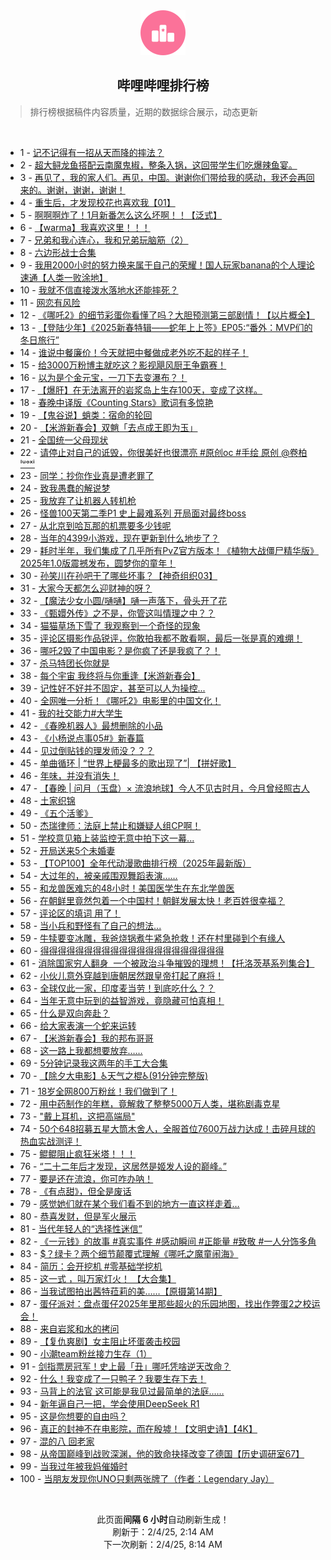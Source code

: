 <div align="center">
    <img src="./assets/icon_rank.png" alt="logo" />
    <h2>哔哩哔哩排行榜</h>
</div>

> 排行榜根据稿件内容质量，近期的数据综合展示，动态更新

<br />

<ul><li><span>1 - <a href=https://www.bilibili.com/BV1SqFDeSEzX target=_blank>记不记得有一招从天而降的摔法？</a></span></li><li><span>2 - <a href=https://www.bilibili.com/BV1Y4FZe6EGH target=_blank>超大鲟龙鱼搭配云南魔鬼椒，整条入锅，这回带学生们吃爆辣鱼宴。</a></span></li><li><span>3 - <a href=https://www.bilibili.com/BV1icFSexE8w target=_blank>再见了，我的家人们。再见，中国。谢谢你们带给我的感动，我还会再回来的。谢谢，谢谢，谢谢！</a></span></li><li><span>4 - <a href=https://www.bilibili.com/BV18oFBeEEXP target=_blank>重生后，才发现校花也喜欢我【01】</a></span></li><li><span>5 - <a href=https://www.bilibili.com/BV11hFkeQEJE target=_blank>啊啊啊炸了！1月新番怎么这么坏啊！！【泛式】</a></span></li><li><span>6 - <a href=https://www.bilibili.com/BV1UDFRe4EeM target=_blank>【warma】我喜欢这里！！！</a></span></li><li><span>7 - <a href=https://www.bilibili.com/BV1wafnYUE9A target=_blank>兄弟和我心连心，我和兄弟玩脑筋（2）</a></span></li><li><span>8 - <a href=https://www.bilibili.com/BV1Y5FQesEYk target=_blank>六边形战士合集</a></span></li><li><span>9 - <a href=https://www.bilibili.com/BV12LF3eaE5W target=_blank>我用2000小时的努力换来属于自己的荣耀！国人玩家banana的个人理论速通【人类一败涂地】</a></span></li><li><span>10 - <a href=https://www.bilibili.com/BV1nyF9ekEVE target=_blank>我就不信直接泼水落地水还能摔死？</a></span></li><li><span>11 - <a href=https://www.bilibili.com/BV1ybFBeqETa target=_blank>网恋有风险</a></span></li><li><span>12 - <a href=https://www.bilibili.com/BV1mRFoeaEuw target=_blank>《哪吒2》的细节彩蛋你看懂了吗？大胆预测第三部剧情！【以片概全】</a></span></li><li><span>13 - <a href=https://www.bilibili.com/BV1M5FfeBEEk target=_blank>【登陆少年】《2025新春特辑——蛇年上上签》EP05:“番外：MVP们的冬日旅行”</a></span></li><li><span>14 - <a href=https://www.bilibili.com/BV1FBfpYpEqQ target=_blank>谁说中餐廉价！今天就把中餐做成老外吃不起的样子！</a></span></li><li><span>15 - <a href=https://www.bilibili.com/BV12tFQe1EjK target=_blank>给3000万粉博主就吃这？影视飓风厨王争霸赛！</a></span></li><li><span>16 - <a href=https://www.bilibili.com/BV1eDF6ecEWQ target=_blank>以为是个金元宝，一刀下去变瀑布？！</a></span></li><li><span>17 - <a href=https://www.bilibili.com/BV1xpFSe3E9z target=_blank>【爆肝】在无法离开的岩浆岛上生存100天，变成了这样。</a></span></li><li><span>18 - <a href=https://www.bilibili.com/BV1rUF2edE8B target=_blank>春晚中译版《Counting&nbsp;Stars》歌词有多惊艳</a></span></li><li><span>19 - <a href=https://www.bilibili.com/BV1JBFSecE2c target=_blank>【鬼谷说】蛸类：宿命的轮回</a></span></li><li><span>20 - <a href=https://www.bilibili.com/BV1s4F7eEERK target=_blank>【米游新春会】双魈「去点成王即为玉」</a></span></li><li><span>21 - <a href=https://www.bilibili.com/BV19YFDepEFd target=_blank>全国统一父母现状</a></span></li><li><span>22 - <a href=https://www.bilibili.com/BV1r9FUecEzi target=_blank>请停止对自己的诋毁，你很美好也很漂亮&nbsp;#原创oc&nbsp;#手绘&nbsp;原创&nbsp;@卷柏ˡᵘᵒˣⁱ</a></span></li><li><span>23 - <a href=https://www.bilibili.com/BV1nKFvedEKs target=_blank>同学：抄你作业真是遭老罪了</a></span></li><li><span>24 - <a href=https://www.bilibili.com/BV1HiF7eGEcH target=_blank>致我愚蠢的解说梦</a></span></li><li><span>25 - <a href=https://www.bilibili.com/BV1ZjFZe7E6R target=_blank>我放弃了让机器人转机枪</a></span></li><li><span>26 - <a href=https://www.bilibili.com/BV1WeFQerEtm target=_blank>怪兽100天第二季P1&nbsp;史上最难系列&nbsp;开局面对最终boss</a></span></li><li><span>27 - <a href=https://www.bilibili.com/BV1H1FdeSEs6 target=_blank>从北京到哈瓦那的机票要多少钱呢</a></span></li><li><span>28 - <a href=https://www.bilibili.com/BV1TjFfeTETx target=_blank>当年的4399小游戏，现在更新到什么地步了？</a></span></li><li><span>29 - <a href=https://www.bilibili.com/BV14KFXeSE3p target=_blank>耗时半年，我们集成了几乎所有PvZ官方版本！《植物大战僵尸精华版》2025年1.0版震撼发布，圆梦你的童年！</a></span></li><li><span>30 - <a href=https://www.bilibili.com/BV1w3cFe8EDQ target=_blank>孙笑川在孙吧干了哪些坏事？【神奇组织03】</a></span></li><li><span>31 - <a href=https://www.bilibili.com/BV11GFCe9ETf target=_blank>大家今天都怎么迎财神的呀？</a></span></li><li><span>32 - <a href=https://www.bilibili.com/BV1cDF5eKEMy target=_blank>【魔法少女小圆/嗵嗵】嗵一声落下，骨头开了花</a></span></li><li><span>33 - <a href=https://www.bilibili.com/BV1bfFSe2E7s target=_blank>《甄嬛外传》之不是，你管这叫情理之中？？</a></span></li><li><span>34 - <a href=https://www.bilibili.com/BV1F7FDeeESU target=_blank>猫猫草场下雪了&nbsp;我观察到一个奇怪的现象</a></span></li><li><span>35 - <a href=https://www.bilibili.com/BV1ybF6eLEEH target=_blank>评论区摄影作品锐评，你敢拍我都不敢看啊，最后一张是真的难绷！</a></span></li><li><span>36 - <a href=https://www.bilibili.com/BV1rDPDe1E69 target=_blank>哪吒2毁了中国电影？是你疯了还是我疯了？！</a></span></li><li><span>37 - <a href=https://www.bilibili.com/BV1EBFSecEmB target=_blank>杀马特团长你就是</a></span></li><li><span>38 - <a href=https://www.bilibili.com/BV1KcF5ezE7W target=_blank>每个宇宙&nbsp;我终将与你重逢【米游新春会】</a></span></li><li><span>39 - <a href=https://www.bilibili.com/BV1XmfEYfEHM target=_blank>记性好不好并不固定，甚至可以人为操控...</a></span></li><li><span>40 - <a href=https://www.bilibili.com/BV1nvFLeNErh target=_blank>全网唯一分析！《哪吒2》电影里的中国文化！</a></span></li><li><span>41 - <a href=https://www.bilibili.com/BV1HgFzezEQs target=_blank>我的社交能力#大学生</a></span></li><li><span>42 - <a href=https://www.bilibili.com/BV1k1FZetE8P target=_blank>《春晚机器人》最想删除的小品</a></span></li><li><span>43 - <a href=https://www.bilibili.com/BV1rpfUYbEeA target=_blank>《小杨说点事05#》新春篇</a></span></li><li><span>44 - <a href=https://www.bilibili.com/BV163FZeDEJX target=_blank>见过倒贴钱的理发师没？？？</a></span></li><li><span>45 - <a href=https://www.bilibili.com/BV1N1Fje7EC9 target=_blank>单曲循环&nbsp;|&nbsp;“世界上梗最多的歌出现了”|&nbsp;【拼好歌】</a></span></li><li><span>46 - <a href=https://www.bilibili.com/BV1oiFoeyErp target=_blank>年味，并没有消失！</a></span></li><li><span>47 - <a href=https://www.bilibili.com/BV1CQFjeGEaZ target=_blank>【春晚&nbsp;|&nbsp;问月（玉盘）×&nbsp;流浪地球】今人不见古时月，今月曾经照古人</a></span></li><li><span>48 - <a href=https://www.bilibili.com/BV1RvFReqEEZ target=_blank>土家织锦</a></span></li><li><span>49 - <a href=https://www.bilibili.com/BV1CNFqeNE7H target=_blank>《五个活爹》</a></span></li><li><span>50 - <a href=https://www.bilibili.com/BV1nqFQezEKe target=_blank>杰瑞律师：法庭上禁止和嫌疑人组CP啊！</a></span></li><li><span>51 - <a href=https://www.bilibili.com/BV1yyFUeTEUj target=_blank>学校意见箱上装监控无意中拍下这一幕...</a></span></li><li><span>52 - <a href=https://www.bilibili.com/BV1BuFde5ETx target=_blank>开局送来5个未婚妻</a></span></li><li><span>53 - <a href=https://www.bilibili.com/BV1RrFoe3EDa target=_blank>【TOP100】全年代动漫歌曲排行榜（2025年最新版）</a></span></li><li><span>54 - <a href=https://www.bilibili.com/BV1yWFieAEkc target=_blank>大过年的，被亲戚围观舞蹈表演……</a></span></li><li><span>55 - <a href=https://www.bilibili.com/BV16xFaeLEKi target=_blank>和龙兽医难忘的48小时！美国医学生在东北学兽医</a></span></li><li><span>56 - <a href=https://www.bilibili.com/BV1qQFkeMEA9 target=_blank>在朝鲜里竟然包着一个中国村！朝鲜发展太快！老百姓很幸福？</a></span></li><li><span>57 - <a href=https://www.bilibili.com/BV1kMcFehEi3 target=_blank>评论区的填词&nbsp;用了！</a></span></li><li><span>58 - <a href=https://www.bilibili.com/BV13PFeeuEF8 target=_blank>当小兵和野怪有了自己的想法...</a></span></li><li><span>59 - <a href=https://www.bilibili.com/BV1aSFLeREvR target=_blank>牛犊要变冰雕，我爸烧锅煮牛紧急抢救！还在村里碰到个有缘人</a></span></li><li><span>60 - <a href=https://www.bilibili.com/BV1mrFUeuEhz target=_blank>得得得得得得得得得得得得得得得得得得得得得</a></span></li><li><span>61 - <a href=https://www.bilibili.com/BV1owFSeREoh target=_blank>消除国家穷人翻身&nbsp;&nbsp;一个被政治斗争摧毁的理想！【托洛茨基系列集合】</a></span></li><li><span>62 - <a href=https://www.bilibili.com/BV13fFQesEPa target=_blank>小伙儿意外穿越到唐朝居然跟皇帝打起了麻将！</a></span></li><li><span>63 - <a href=https://www.bilibili.com/BV1FRFNerESN target=_blank>全球仅此一家，印度麦当劳！到底吃什么？？</a></span></li><li><span>64 - <a href=https://www.bilibili.com/BV15SfnYTEhv target=_blank>当年无意中玩到的益智游戏，竟隐藏可怕真相！</a></span></li><li><span>65 - <a href=https://www.bilibili.com/BV1CyF2ebEQc target=_blank>什么是双向奔赴？</a></span></li><li><span>66 - <a href=https://www.bilibili.com/BV1LKfpY5ER7 target=_blank>给大家表演一个蛇来运转</a></span></li><li><span>67 - <a href=https://www.bilibili.com/BV1RcFVeSEtK target=_blank>【米游新春会】我的邦布哥哥</a></span></li><li><span>68 - <a href=https://www.bilibili.com/BV12pFfeAEMX target=_blank>这一路上我都想要放弃……</a></span></li><li><span>69 - <a href=https://www.bilibili.com/BV1ypFLeVE23 target=_blank>5分钟记录我这两年的手工大合集</a></span></li><li><span>70 - <a href=https://www.bilibili.com/BV1PpFfeAEeK target=_blank>【除夕大电影】♿️天气之棍♿️(91分钟完整版)</a></span></li><li><span>71 - <a href=https://www.bilibili.com/BV1JJFre3EBP target=_blank>18岁全网800万粉丝！我们做到了！</a></span></li><li><span>72 - <a href=https://www.bilibili.com/BV1paFSeNEDt target=_blank>用中药制作的年糕，竟解救了整整5000万人类，堪称剧毒克星</a></span></li><li><span>73 - <a href=https://www.bilibili.com/BV1MRFVeCEuh target=_blank>&quot;戴上耳机，这把高端局&quot;</a></span></li><li><span>74 - <a href=https://www.bilibili.com/BV1CzFkejEPg target=_blank>50个648招募五星大筒木舍人，全服首位7600万战力达成！击碎月球的热血实战测评！</a></span></li><li><span>75 - <a href=https://www.bilibili.com/BV18kFaeeEeM target=_blank>鲲鲲阻止疯狂米塔！！！</a></span></li><li><span>76 - <a href=https://www.bilibili.com/BV1nuFve9EJe target=_blank>“二十二年后才发现，这居然是姬发人设的巅峰。”</a></span></li><li><span>77 - <a href=https://www.bilibili.com/BV1UvFUeVEvA target=_blank>要是还在流浪，你可咋办呐！</a></span></li><li><span>78 - <a href=https://www.bilibili.com/BV17mf1YyEp2 target=_blank>《有点甜》，但全是废话</a></span></li><li><span>79 - <a href=https://www.bilibili.com/BV12kFjeEEQc target=_blank>感觉她们就在某个我们看不到的地方一直这样走着…</a></span></li><li><span>80 - <a href=https://www.bilibili.com/BV1ZqFse9EEM target=_blank>恭喜发财，但是军火展示</a></span></li><li><span>81 - <a href=https://www.bilibili.com/BV193F6eoEyt target=_blank>当代年轻人的“选择性迷信”</a></span></li><li><span>82 - <a href=https://www.bilibili.com/BV14JFmevEja target=_blank>《一元钱》的故事&nbsp;#真实事件&nbsp;#感动瞬间&nbsp;#正能量&nbsp;#致敬&nbsp;#一人分饰多角</a></span></li><li><span>83 - <a href=https://www.bilibili.com/BV1DiFDenEU7 target=_blank>$？绿卡？两个细节颠覆式理解《哪吒之魔童闹海》</a></span></li><li><span>84 - <a href=https://www.bilibili.com/BV18qcFerEPi target=_blank>简历：会开挖机&nbsp;#零基础学挖机</a></span></li><li><span>85 - <a href=https://www.bilibili.com/BV1pNFve4Eb6 target=_blank>这一式&nbsp;，叫万家灯火！&nbsp;【大合集】</a></span></li><li><span>86 - <a href=https://www.bilibili.com/BV1oUFkegEAJ target=_blank>当我试图拍出茜特菈莉的美……【原摄第14期】</a></span></li><li><span>87 - <a href=https://www.bilibili.com/BV1m2FXeHE4X target=_blank>蛋仔派对：盘点蛋仔2025年里那些超火的乐园地图，找出作弊蛋2之校运会！</a></span></li><li><span>88 - <a href=https://www.bilibili.com/BV1yzFZeaE96 target=_blank>来自岩浆和水的拷问</a></span></li><li><span>89 - <a href=https://www.bilibili.com/BV14MFreUEpa target=_blank>【复仇爽剧】女主阻止坏蛋袭击校园</a></span></li><li><span>90 - <a href=https://www.bilibili.com/BV1yAwPe5ETw target=_blank>小潮team粉丝接力生存（1）</a></span></li><li><span>91 - <a href=https://www.bilibili.com/BV1wAFdeJEfP target=_blank>剑指票房冠军！史上最「丑」哪吒凭啥逆天改命？</a></span></li><li><span>92 - <a href=https://www.bilibili.com/BV1NmFze5EBd target=_blank>什么！我变成了一只鸭子？我要生存下去！</a></span></li><li><span>93 - <a href=https://www.bilibili.com/BV1uVFfeuEaX target=_blank>马背上的法官&nbsp;这可能是我见过最简单的法庭……</a></span></li><li><span>94 - <a href=https://www.bilibili.com/BV1UZFfeMEvd target=_blank>新年逼自己一把，学会使用DeepSeek&nbsp;R1</a></span></li><li><span>95 - <a href=https://www.bilibili.com/BV16tFVewEY7 target=_blank>这是你想要的自由吗？</a></span></li><li><span>96 - <a href=https://www.bilibili.com/BV1iPF7ePEpN target=_blank>真正的封神不在电影院，而在殷墟！【文明史诗】【4K】</a></span></li><li><span>97 - <a href=https://www.bilibili.com/BV1CtFBeMEP1 target=_blank>混的八&nbsp;回老家</a></span></li><li><span>98 - <a href=https://www.bilibili.com/BV14WFQeEEjb target=_blank>从帝国巅峰到战败深渊，他的致命抉择改变了德国【历史调研室67】</a></span></li><li><span>99 - <a href=https://www.bilibili.com/BV1yPcFePENd target=_blank>当我过年被我妈催婚时</a></span></li><li><span>100 - <a href=https://www.bilibili.com/BV1YQF6e8E3z target=_blank>当朋友发现你UNO只剩两张牌了（作者：Legendary&nbsp;Jay）</a></span></li></ul>

<br />

<p align=center>此页面<strong>间隔 6 小时</strong>自动刷新生成！<br>刷新于：2/4/25, 2:14 AM<br>下一次刷新：2/4/25, 8:14 AM</p>

